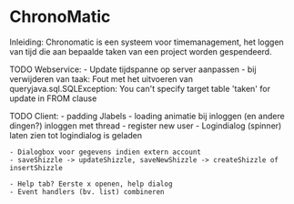 ChronoMatic
===========

Inleiding:
Chronomatic is een systeem voor timemanagement, het loggen van tijd die aan bepaalde taken van een project worden gespendeerd.


TODO Webservice:
	- Update tijdspanne op server aanpassen
	- bij verwijderen van taak:
	Fout met het uitvoeren van queryjava.sql.SQLException:
	You can't specify target table 'taken' for update in FROM clause


TODO Client:
	- padding Jlabels
	- loading animatie bij inloggen (en andere dingen?) inloggen met thread
	- register new user
	- Logindialog (spinner) laten zien tot logindialog is geladen

	- Dialogbox voor gegevens indien extern account
	- saveShizzle -> updateShizzle, saveNewShizzle -> createShizzle of insertShizzle

	- Help tab? Eerste x openen, help dialog
	- Event handlers (bv. list) combineren